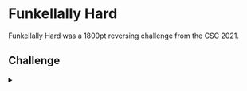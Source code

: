 <H1>Funkellally Hard</H1>
<p></p>
Funkellally Hard was a 1800pt reversing challenge from the CSC 2021.
<p></p>
<H2>Challenge</H2>
<details>
    <summary></summary>
<p></p>
A unknown APT team has been known to only use pure languages for their binaries.
<p></p>
We found a dropped artifact thanks to a network tap for a secure system and managed to source partial source code from an external source.
<p></p>
Can you figure out what the dropped binary does and how to activate it?
<p></p>
Challenge File: <a href="https://drive.google.com/file/d/1T9VC-wfQfShmBNSdayKF4MoiBwhGB0jt/view?usp=sharing" rel="nofollow">Google Drive</a>
<p></p>
Challenge File: <a href="https://drive.google.com/file/d/1ZsA7eGliFYxdjV9jYoNXV_-jmfeEmnla/view?usp=sharing" rel="nofollow">Google Drive</a>
<p></p>
<details>
    <summary>Walkthrough</summary>
<p></p>

</details>
</details>